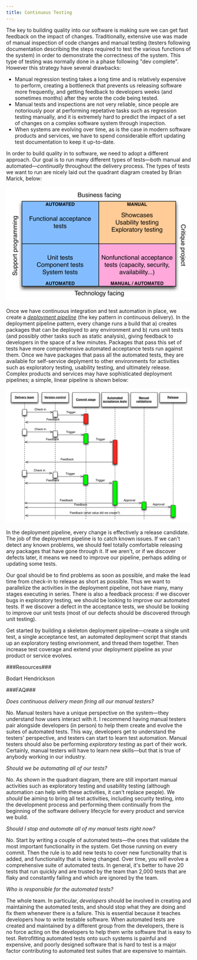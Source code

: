 ```yaml
---
title: Continuous Testing
---
```


The key to building quality into our software is making sure we can
get fast feedback on the impact of changes. Traditionally, extensive
use was made of manual inspection of code changes and manual
testing (testers following documentation describing the steps
required to test the various functions of the system) in order to
demonstrate the correctness of the system. This type of testing was
normally done in a phase following "dev complete". However this strategy
have several drawbacks:

* Manual regression testing takes a long time and is relatively expensive to perform, creating a
bottleneck that prevents us releasing software more frequently, and
getting feedback to developers weeks (and sometimes months) after they
wrote the code being tested.
* Manual tests and inspections are not very reliable, since people are notoriously poor at
  performing repetative tasks such as regression testing manually, and
  it is extremely hard to predict the impact of a set of changes on a
  complex software system through inspection.
* When systems are evolving over time, as is the case in modern
  software products and services, we have to spend considerable effort
  updating test documentation to keep it up-to-date.

In order to build quality in to software, we need to adopt a different
approach. Our goal is to run many different types of tests&mdash;both
manual and automated&mdash;_continually_ throughout the delivery process. The types of tests we
want to run are nicely laid out the quadrant diagram created by Brian
Marick, below:

<img src="/images/test-quadrant.png" />

Once we have continuous integration and test automation in place, we
create a [_deployment pipeline_](/implementing/patterns/) (the key pattern in continuous
delivery). In the deployment pipeline pattern, every change runs a
build that a) creates packages that can be deployed to any environment
and b) runs unit tests (and possibly other tasks such as static
analysis), giving feedback to developers in the space of a few
minutes. Packages that pass this set of tests have more comprehensive automated acceptance tests
run against them. Once we have packages that pass all the automated
tests, they are available for self-service deplyment to other
environments for activities such as exploratory testing, usability
testing, and ultimately release. Complex products and services may
have sophisticated deployment pipelines; a simple, linear pipeline is
shown below:

<img src="/images/pipeline-sequence.png" />

In the deployment pipeline, every change is effectively a release
candidate. The job of the deployment pipeline is to catch known
issues. If we can't detect any known problems, we should feel totally
comfortable releasing any packages that have gone through it. If we
aren't, or if we discover defects later, it means we need to improve
our pipeline, perhaps adding or updating some tests.

Our goal should be to find problems as soon as possible, and make the
lead time from check-in to release as short as possible. Thus we want
to parallelize the activities in the deployment pipeline, not have
many, many stages executing in series. There is also a feedback
process: if we discover bugs in exploratory testing, we should be
looking to improve our automated tests. If we discover a defect in the
acceptance tests, we should be looking to improve our unit tests (most
of our defects should be discovered through unit testing).

Get started by building a skeleton deployment pipeline&mdash;create a
single unit test, a single acceptance test, an automated deployment
script that stands up an exploratory testing envrionment, and thread
them together. Then increase test coverage and extend your deployment
pipeline as your product or service evolves.

###Resources###

Bodart
Hendrickson

###FAQ###

*Does continuous delivery mean firing all our manual testers?*

No. Manual testers have a unique perspective on the system&mdash;they
understand how users interact with it. I recommend having manual
testers pair alongside developers (in person) to help them create and evolve the
suites of automated tests. This way, developers get to understand the
testers' perspective, and testers can start to learn test
automation. Manual testers should also be performing _exploratory
testing_ as part of their work. Certainly, manual testers will have to learn new
skills&mdash;but that is true of anybody working in our industry.

*Should we be automating all of our tests?*

No. As shown in the quadrant diagram, there are still important manual
activities such as exploratory testing and usability testing (although
automation can help with these activities, it can't replace
people). We _should_ be aiming to bring all test activities, including
security testing, into the development process and performing them
continually from the beginning of the software delivery lifecycle for
every product and service we build.

*Should I stop and automate all of my manual tests right now?*

No. Start by writing a couple of automated tests&mdash;the ones that
validate the most important functionality in the system. Get those
running on every commit. Then the rule is to add new tests to cover
new functionality that is added, and functionality that is being
changed. Over time, you will evolve a comprehensive suite of automated
tests. In general, it's better to have 20 tests that run quickly and
are trusted by the team than 2,000 tests that are flaky and constantly
failing and which are ignored by the team.

*Who is responsible for the automated tests?*

The whole team. In particular, _developers_ should be involved in
creating and maintaining the automated tests, and should stop what
they are doing and fix them whenever there is a failure. This is
essential because it teaches developers how to write testable
software. When automated tests are created and maintained by a
different group from the developers, there is no force acting on the
developers to help them write software that is easy to
test. Retrofitting automated tests onto such systems is painful and
expensive, and poorly designed software that is hard to test is a
major factor contributing to automated test suites that are expensive
to maintain.
